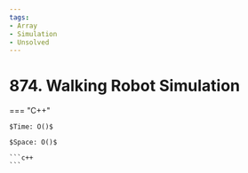 ```yaml
---
tags:
- Array
- Simulation
- Unsolved
---
```



# 874. Walking Robot Simulation

=== "C++"

    $Time: O()$

    $Space: O()$

    ```c++
    ```